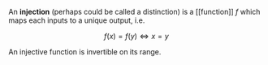 An **injection** (perhaps could be called a distinction) is a [[function]] $f$ which maps each inputs to a unique output, i.e.

$$
f(x) = f(y) \iff x = y
$$

An injective function is invertible on its range.